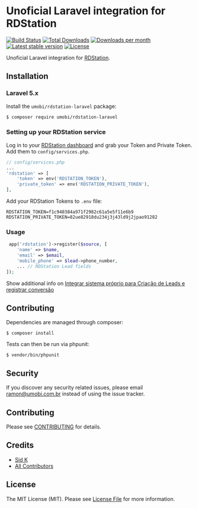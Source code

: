 # Unoficial Laravel integration for RDStation

[![Build Status](https://secure.travis-ci.org/umobi/rdstation-laravel.png?branch=master)](http://travis-ci.org/umobi/rdstation-laravel)
[![Total Downloads](https://img.shields.io/packagist/dt/umobi/rdstation-laravel.svg?style=flat-square)](https://packagist.org/packages/umobi/rdstation-laravel)
[![Downloads per month](https://img.shields.io/packagist/dm/umobi/rdstation-laravel.svg?style=flat-square)](https://packagist.org/packages/umobi/rdstation-laravel)
[![Latest stable version](https://img.shields.io/packagist/v/umobi/rdstation-laravel.svg?style=flat-square)](https://packagist.org/packages/umobi/rdstation-laravel)
[![License](http://img.shields.io/packagist/l/umobi/rdstation-laravel.svg?style=flat-square)](https://packagist.org/packages/umobi/rdstation-laravel)

Unoficial Laravel integration for [RDStation](https://rdstation.com.br/).

## Installation

### Laravel 5.x

Install the ``umobi/rdstation-laravel`` package:

```bash
$ composer require umobi/rdstation-laravel
```

### Setting up your RDStation service
Log in to your [RDStation dashboard](https://www.rdstation.com.br/integracoes/tokens/) and grab your Token and Private Token. Add them to `config/services.php`.  

```php
// config/services.php
...
'rdstation' => [
    'token' => env('RDSTATION_TOKEN'),
    'private_token' => env('RDSTATION_PRIVATE_TOKEN'),
],
```

Add your RDStation Tokens to ``.env`` file:

```
RDSTATION_TOKEN=f1c940384a971f2982c61a5e5f11e6b9
RDSTATION_PRIVATE_TOKEN=82ue82918du234j3j43ld9j2jpao91282
```

### Usage

```php
 app('rdstation')->register($source, [
    'name' => $name,
    'email' => $email,
    'mobile_phone' => $lead->phone_number,
    ... // RDStation Lead fields
]);
```
Show additional info on [Integrar sistema próprio para Criação de Leads e registrar conversão](https://ajuda.rdstation.com.br/hc/pt-br/articles/200310589)


## Contributing

Dependencies are managed through composer:

```
$ composer install
```

Tests can then be run via phpunit:

```
$ vendor/bin/phpunit
```


## Security

If you discover any security related issues, please email ramon@umobi.com.br instead of using the issue tracker.

## Contributing

Please see [CONTRIBUTING](CONTRIBUTING.md) for details.

## Credits

- [Sid K](https://github.com/koomai)
- [All Contributors](../../contributors)

## License

The MIT License (MIT). Please see [License File](LICENSE.md) for more information.